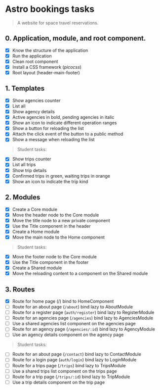 # Astro bookings tasks

> A website for space travel reservations.

## 0. Application, module, and root component.

- [x] Know the structure of the application
- [x] Run the application
- [x] Clean root component
- [x] Install a CSS framework (_picocss_)
- [x] Root layout (header-main-footer)

## 1. Templates

- [x] Show agencies counter
- [x] List all
- [x] Show agency details
- [x] Active agencies in bold, pending agencies in italic
- [x] Show an icon to indicate different operation ranges
- [x] Show a button for reloading the list
- [x] Attach the click event of the button to a public method
- [x] Show a message when reloading the list

> Student tasks:

- [x] Show trips counter
- [x] List all trips
- [x] Show trip details
- [x] Confirmed trips in green, waiting trips in orange
- [x] Show an icon to indicate the trip kind

## 2. Modules

- [x] Create a Core module
- [x] Move the header node to the Core module
- [x] Move the title node to a new private component
- [x] Use the Title component in the header
- [x] Create a Home module
- [x] Move the main node to the Home component

> Student tasks:

- [x] Move the footer node to the Core module
- [x] Use the Title component in the footer
- [x] Create a Shared module
- [x] Move the reloading content to a component on the Shared module

## 3. Routes

- [x] Route for home page (/) bind to HomeComponent
- [ ] Route for an about page (`/about`) bind lazy to AboutModule
- [ ] Route for a register page (`auth/register`) bind lazy to RegisterModule
- [ ] Route for an agencies page (`/agencies`) bind lazy to AgenciesModule
- [ ] Use a shared agencies list component on the agencies page
- [ ] Route for an agency page (`/agencies/:id`) bind lazy to AgencyModule
- [ ] Use an agency details component on the agency page

> Student tasks:

- [ ] Route for an about page (`/contact`) bind lazy to ContactModule
- [ ] Route for a login page (`auth/login`) bind lazy to LoginModule
- [ ] Route for a trips page (`/trips`) bind lazy to TripsModule
- [ ] Use a shared trips list component on the trips page
- [ ] Route for a trip page (`/trips/:id`) bind lazy to TripModule
- [ ] Use a trip details component on the trip page
